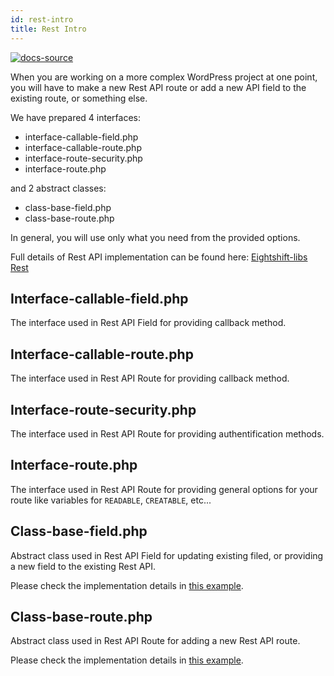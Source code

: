 ```yaml
---
id: rest-intro
title: Rest Intro
---
```


[![docs-source](https://img.shields.io/badge/source-eigthshift--libs-blue?style=for-the-badge&logo=php&labelColor=2a2a2a)](https://github.com/infinum/eightshift-libs/tree/master/src/rest)

When you are working on a more complex WordPress project at one point, you will have to make a new Rest API route or add a new API field to the existing route, or something else.

We have prepared 4 interfaces:
* interface-callable-field.php
* interface-callable-route.php
* interface-route-security.php
* interface-route.php

and 2 abstract classes:
* class-base-field.php
* class-base-route.php

In general, you will use only what you need from the provided options.

Full details of Rest API implementation can be found here: [Eightshift-libs Rest](https://github.com/infinum/eightshift-libs/tree/develop/src/rest)


## Interface-callable-field.php

The interface used in Rest API Field for providing callback method.

## Interface-callable-route.php

The interface used in Rest API Route for providing callback method.

## Interface-route-security.php

The interface used in Rest API Route for providing authentification methods.

## Interface-route.php

The interface used in Rest API Route for providing general options for your route like variables for `READABLE`, `CREATABLE`, etc...

## Class-base-field.php

Abstract class used in Rest API Field for updating existing filed, or providing a new field to the existing Rest API.

Please check the implementation details in [this example](rest-field-example.md).

## Class-base-route.php

Abstract class used in Rest API Route for adding a new Rest API route.

Please check the implementation details in [this example](rest-routes-example.md).

<div class="legacy-badge legacy-badge--v4"></div>
